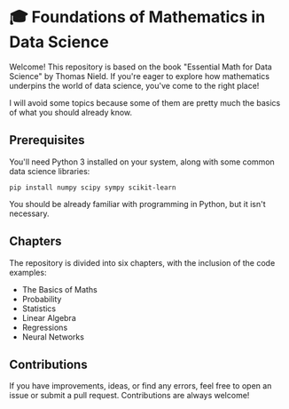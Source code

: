 # 🎓 Foundations of Mathematics in Data Science
Welcome! This repository is based on the book "Essential Math for Data Science" by Thomas Nield. If you're eager to explore how mathematics underpins the world of data science, you've come to the right place! 

I will avoid some topics because some of them are pretty much the basics of what you should already know.
## Prerequisites
You'll need Python 3 installed on your system, along with some common data science libraries:
```
pip install numpy scipy sympy scikit-learn
```
You should be already familiar with programming in Python, but it isn't necessary.
## Chapters
The repository is divided into six chapters, with the inclusion of the code examples:
* The Basics of Maths
* Probability
* Statistics
* Linear Algebra
* Regressions
* Neural Networks
## Contributions
If you have improvements, ideas, or find any errors, feel free to open an issue or submit a pull request. Contributions are always welcome!
